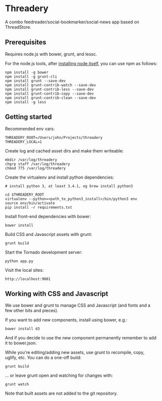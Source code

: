 Threadery
=============

A combo feedreader/social-bookmarker/social-news app based on ThreadStore.

Prerequisites
-------------

Requires node.js with bower, grunt, and lessc.

For the node.js tools, after [installing node itself](http://nodejs.org), you can use npm as follows:

    npm install -g bower
    npm install -g grunt-cli
    npm install grunt --save-dev
    npm install grunt-contrib-watch --save-dev
    npm install grunt-contrib-less --save-dev
    npm install grunt-contrib-copy --save-dev
    npm install grunt-contrib-clean --save-dev
    npm install -g less

Getting started
---------------

Recommended env vars:

	THREADERY_ROOT=/Users/john/Projects/threadery
	THREADERY_LOCAL=1

Create log and cached asset dirs and make them writeable:

    mkdir /var/log/threadery
    chgrp staff /var/log/threadery
    chmod 775 /var/log/threadery

Create the virtualenv and install python dependencies:

    # install python 3, at least 3.4.1, eg brew install python3

    cd $THREADERY_ROOT
	virtualenv --python=<path_to_python3_install>/bin/python3 env   
	source env/bin/activate
	pip install -r requirements.txt

Install front-end dependencies with bower:

    bower install

Build CSS and Javascript assets with grunt:

    grunt build

Start the Tornado development server:

    python app.py

Visit the local sites:

    http://localhost:9001

Working with CSS and Javascript
-------------------------------

We use bower and grunt to manage CSS and Javascript (and fonts and a few other bits and pieces).

If you want to add new components, install using bower, e.g.:

    bower install d3

And if you decide to use the new component permanently remember to add it to bower.json.

While you're editing/adding new assets, use grunt to recompile, copy, uglify, etc. You can do a one-off build:

    grunt build

... or leave grunt open and watching for changes with:

    grunt watch

Note that built assets are not added to the git repository. 